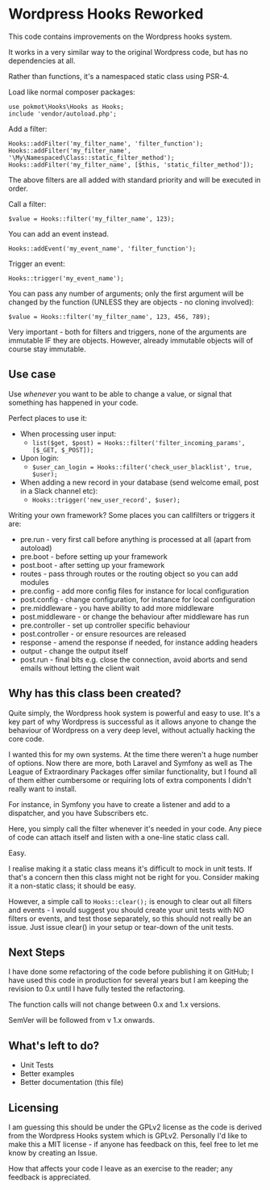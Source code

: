 # Wordpress Hooks Reworked

This code contains improvements on the Wordpress hooks system.

It works in a very similar way to the original Wordpress code, but has no dependencies at all.

Rather than functions, it's a namespaced static class using PSR-4.

Load like normal composer packages:

```
use pokmot\Hooks\Hooks as Hooks;
include 'vendor/autoload.php';
```

Add a filter:

```
Hooks::addFilter('my_filter_name', 'filter_function');
Hooks::addFilter('my_filter_name', '\My\Namespaced\Class::static_filter_method');
Hooks::addFilter('my_filter_name', [$this, 'static_filter_method']);
```

The above filters are all added with standard priority and will be executed in order.

Call a filter:

`$value = Hooks::filter('my_filter_name', 123);`

You can add an event instead.

`Hooks::addEvent('my_event_name', 'filter_function');`

Trigger an event:

`Hooks::trigger('my_event_name');`

You can pass any number of arguments; only the first argument will be changed by the function (UNLESS they are objects - no cloning involved):

`$value = Hooks::filter('my_filter_name', 123, 456, 789);`

Very important - both for filters and triggers, none of the arguments are immutable IF they are objects. However, already immutable objects will of course stay immutable.

## Use case

Use _whenever_ you want to be able to change a value, or signal that something has happened in your code.

Perfect places to use it:

- When processing user input:
  - `list($get, $post) = Hooks::filter('filter_incoming_params', [$_GET, $_POST]);`
- Upon login:
  - `$user_can_login = Hooks::filter('check_user_blacklist', true, $user);`
- When adding a new record in your database (send welcome email, post in a Slack channel etc):
  - `Hooks::trigger('new_user_record', $user);`

Writing your own framework? Some places you can callfilters or triggers it are:

- pre.run - very first call before anything is processed at all (apart from autoload)
- pre.boot - before setting up your framework
- post.boot - after setting up your framework
- routes - pass through routes or the routing object so you can add modules
- pre.config - add more config files for instance for local configuration
- post.config - change configuration, for instance for local configuration
- pre.middleware - you have ability to add more middleware
- post.middleware - or change the behaviour after middleware has run
- pre.controller - set up controller specific behaviour
- post.controller - or ensure resources are released
- response - amend the response if needed, for instance adding headers
- output - change the output itself
- post.run - final bits e.g. close the connection, avoid aborts and send emails without letting the client wait

## Why has this class been created?

Quite simply, the Wordpress hook system is powerful and easy to use. It's a key part of why Wordpress is successful as it allows anyone to change the behaviour of Wordpress on a very deep level, without actually hacking the core code.

I wanted this for my own systems. At the time there weren't a huge number of options. Now there are more, both Laravel and Symfony as well as The League of Extraordinary Packages offer similar functionality, but I found all of them either cumbersome or requiring lots of extra components I didn't really want to install.

For instance, in Symfony you have to create a listener and add to a dispatcher, and you have Subscribers etc.

Here, you simply call the filter whenever it's needed in your code. Any piece of code can attach itself and listen with a one-line static class call.

Easy.

I realise making it a static class means it's difficult to mock in unit tests. If that's a concern then this class might not be right for you. Consider making it a non-static class; it should be easy.

However, a simple call to `Hooks::clear();` is enough to clear out all filters and events - I would suggest you should create your unit tests with NO filters or events, and test those separately, so this should not really be an issue. Just issue clear() in your setup or tear-down of the unit tests.

## Next Steps

I have done some refactoring of the code before publishing it on GitHub; I have used this code in production for several years but I am keeping the revision to 0.x until I have fully tested the refactoring.

The function calls will not change between 0.x and 1.x versions.

SemVer will be followed from v 1.x onwards.

## What's left to do?

- Unit Tests
- Better examples
- Better documentation (this file)

## Licensing

I am guessing this should be under the GPLv2 license as the code is derived from the Wordpress Hooks system which is GPLv2. Personally I'd like to make this a MIT license - if anyone has feedback on this, feel free to let me know by creating an Issue.

How that affects your code I leave as an exercise to the reader; any feedback is appreciated.